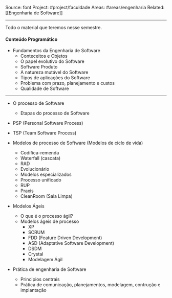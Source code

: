 Source: font
Project: #project/faculdade 
Areas: #areas/engenharia 
Related: [[Engenharia de Software]]

---

Todo o material que teremos nesse semestre.

#### Conteúdo Programático
+ Fundamentos da Engenharia de Software
	+ Conteceitos e Objetos
	+ O papel evolutivo do Software
	+ Software Produto
	+ A natureza mutável do Software
	+ Tipos de aplicações do Software
	+ Problema com prazo, planejamento e custos
	+ Qualidade de Software

---

+ O processo de Software
	+ Etapas do processo de Software

+ PSP (Personal Software Process)
+ TSP (Team Software Process)

+ Modelos de processo de Software (Modelos de ciclo de vida)
	+ Codifica-remenda
	+ Waterfall (cascata)
	+ RAD
	+ Evolucionário
	+ Modelos especializados
	+ Processo unificado
	+ RUP
	+ Praxis
	+ CleanRoom (Sala Limpa)

+ Modelos Ágeis
	+ O que é o processo ágil?
	+ Modelos ágeis de processo
		+ XP
		+ SCRUM
		+ FDD (Feature Driven Development)
		+ ASD (Adaptative Software Development)
		+ DSDM
		+ Crystal
		+ Modelagem Ágil

+ Prática de engenharia de Software
	+ Principios centrais
	+ Prática de comunicação, planejamentos, modelagem, contrução e implantação